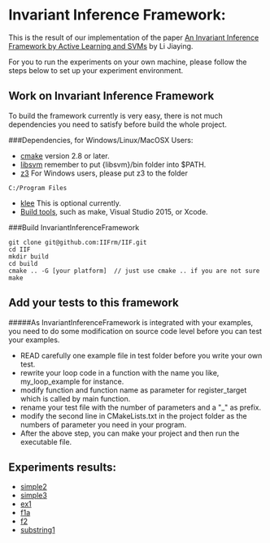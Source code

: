 # Invariant Inference Framework:

This is the result of our implementation of the paper [An Invariant Inference Framework by
Active Learning and SVMs](./PDF/AnInvariantInferenceFrameworkbyActiveLearningandSVMs.pdf) by Li Jiaying.

For you to run the experiments on your own machine, please follow the steps below to set up your experiment environment.

## Work on Invariant Inference Framework
To build the framework currently is very easy,
there is not much dependencies you need to satisfy before build the whole project.

###Dependencies, for Windows/Linux/MacOSX Users:
* [cmake](https://cmake.org/) version 2.8 or later.
* [libsvm](https://www.csie.ntu.edu.tw/~cjlin/libsvm/) remember to put {libsvm}/bin folder into $PATH.
* [z3](https://github.com/Z3Prover/z3) For Windows users, please put z3 to the folder
```
C:/Program Files
```
* [klee](https://klee.github.io/) This is optional currently.
* [Build tools](), such as make, Visual Studio 2015, or Xcode.


###Build InvariantInferenceFramework
```
git clone git@github.com:IIFrm/IIF.git
cd IIF
mkdir build
cd build
cmake .. -G [your platform]  // just use cmake .. if you are not sure
make
```

## Add your tests to this framework
#####As InvariantInferenceFramework is integrated with your examples, you need to do some modification on source code level before you can test your examples.
* READ carefully one example file in test folder before you write your own test.
* rewrite your loop code in a function with the name you like, my\_loop\_example for instance.
* modify function and function name as parameter for register\_target which is called by main function.
* rename your test file with the number of parameters and a "\_" as prefix. 
* modify the second line in CMakeLists.txt in the project folder as the numbers of parameter you need in your program.
* After the above step, you can make your project and then run the executable file.


<!--#Optional dependencies:

#* [libdwarf](http://pkgs.fedoraproject.org/repo/pkgs/libdwarf/) for C programs

#	**NOTE**: If you have difficulty in installing libdwarf, the following page may help you. 
#	[building hhvm dependencies]
#	(https://community.webfaction.com/questions/18567/building-hhvm-dependencies-libdwarf-not-finding-libelf)
#	```
#	wget 'http://www.prevanders.net/libdwarf-20140413.tar.gz'
#	tar -xzf libdwarf-20140413.tar.gz
#	cd dwarf-20140413/libdwarf
#	export CPPFLAGS="-I$HOME/include $CPPFLAGS"
#	export LDFLAGS="-L$HOME/lib $LDFLAGS"
#	./configure --prefix=$HOME
#	make
#	cp ./dwarf.h $HOME/include
#	cp ./libdwarf.h $HOME/include
#	cp ./libdwarf.a $HOME/lib
#	```
-->

## Experiments results:
* [simple2](./results/simple2.html)
* [simple3](./results/simple3.html)
* [ex1](./results/ex1.html)
* [f1a](./results/f1a.html)
* [f2](./results/f2.html)
* [substring1](./results/substring1.html)
